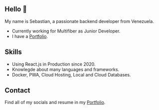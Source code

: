 ## Hello 👋

My name is Sebastian, a passionate backend developer from Venezuela.

* Currently working for Multifiber as Junior Developer.
* I have a [Portfolio]().

## Skills

* Using React.js in Production since 2020.
* Knowlegde about many languages and frameworks.
* Docker, PWA, Cloud Hosting, Local and Cloud Databases.

## Contact

Find all of my socials and resume in my [Portfolio]().

